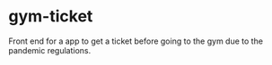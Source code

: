 # gym-ticket
Front end for a app to get a ticket before going to the gym due to the pandemic regulations.
